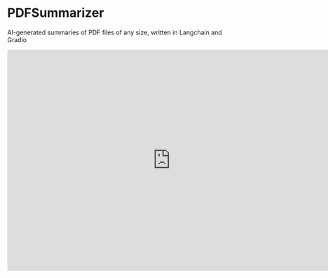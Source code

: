 # PDFSummarizer
AI-generated summaries of PDF files of any size, written in Langchain and Gradio

<iframe src="https://www.veed.io/embed/407a2cff-2447-4043-a388-f53f334cd054" width="744" height="504" frameborder="0" title="Screen Recording - Sep 27, 2023" webkitallowfullscreen mozallowfullscreen allowfullscreen></iframe>
